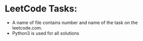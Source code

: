 
# LeetCode Tasks:
 - A name of file contains number and name of the task on the leetcode.com.
 - Python3 is used for all solutions
